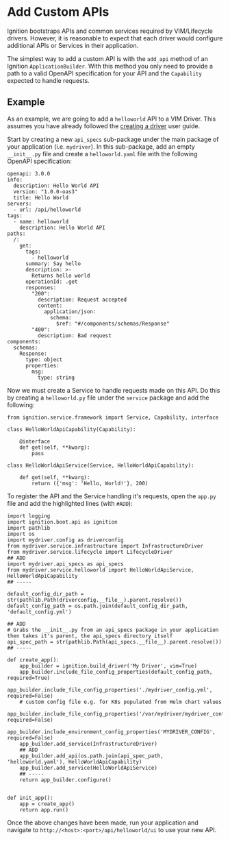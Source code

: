 # Add Custom APIs

Ignition bootstraps APIs and common services required by VIM/Lifecycle drivers. However, it is reasonable to expect that each driver would configure additional APIs or Services in their application.

The simplest way to add a custom API is with the `add_api` method of an Ignition `ApplicationBuilder`. With this method you only need to provide a path to a valid OpenAPI specification for your API and the `Capability` expected to handle requests.

## Example

As an example, we are going to add a `helloworld` API to a VIM Driver. This assumes you have already followed the [creating a driver](./creating-a-driver.md) user guide. 

Start by creating a new `api_specs` sub-package under the main package of your application (i.e. `mydriver`). In this sub-package, add an empty `__init__.py` file and create a `helloworld.yaml` file with the following OpenAPI specification:

```
openapi: 3.0.0
info:
  description: Hello World API
  version: "1.0.0-oas3"
  title: Hello World
servers:
  - url: /api/helloworld
tags:
  - name: helloworld
    description: Hello World API
paths:
  /:
    get:
      tags:
        - helloworld
      summary: Say hello
      description: >-
        Returns hello world
      operationId: .get
      responses:
        "200":
          description: Request accepted
          content:
            application/json:
              schema:
                $ref: "#/components/schemas/Response"
        "400":
          description: Bad request
components:
  schemas:
    Response:
      type: object
      properties:
        msg:
          type: string

```

Now we must create a Service to handle requests made on this API. Do this by creating a `helloworld.py` file under the `service` package and add the following:

```
from ignition.service.framework import Service, Capability, interface

class HelloWorldApiCapability(Capability):

    @interface
    def get(self, **kwarg):
        pass

class HelloWorldApiService(Service, HelloWorldApiCapability):

    def get(self, **kwarg):
        return ({'msg': 'Hello, World!'}, 200)
```

To register the API and the Service handling it's requests, open the `app.py` file and add the highlighted lines (with `#ADD`):

```
import logging
import ignition.boot.api as ignition
import pathlib
import os
import mydriver.config as driverconfig
from mydriver.service.infrastructure import InfrastructureDriver
from mydriver.service.lifecycle import LifecycleDriver
## ADD
import mydriver.api_specs as api_specs
from mydriver.service.helloworld import HelloWorldApiService, HelloWorldApiCapability 
## -----

default_config_dir_path = str(pathlib.Path(driverconfig.__file__).parent.resolve())
default_config_path = os.path.join(default_config_dir_path, 'default_config.yml')

## ADD
# Grabs the __init__.py from an api_specs package in your application then takes it's parent, the api_specs directory itself
api_spec_path = str(pathlib.Path(api_specs.__file__).parent.resolve())
## -----

def create_app():
    app_builder = ignition.build_driver('My Driver', vim=True)
    app_builder.include_file_config_properties(default_config_path, required=True)
    app_builder.include_file_config_properties('./mydriver_config.yml', required=False)
    # custom config file e.g. for K8s populated from Helm chart values
    app_builder.include_file_config_properties('/var/mydriver/mydriver_config.yml', required=False)
    app_builder.include_environment_config_properties('MYDRIVER_CONFIG', required=False)
    app_builder.add_service(InfrastructureDriver)
    ## ADD
    app_builder.add_api(os.path.join(api_spec_path, 'helloworld.yaml'), HelloWorldApiCapability) 
    app_builder.add_service(HelloWorldApiService)
    ## -----
    return app_builder.configure()


def init_app():
    app = create_app()
    return app.run()
```

Once the above changes have been made, run your application and navigate to `http://<host>:<port>/api/helloworld/ui` to use your new API.